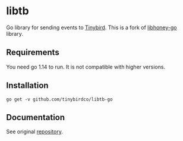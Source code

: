 # libtb

Go library for sending events to [Tinybird](https://www.tinybird.co/). This is a fork of [libhoney-go](https://godoc.org/github.com/honeycombio/libhoney-go) library.

## Requirements

You need go 1.14 to run. It is not compatible with higher versions.

## Installation

```
go get -v github.com/tinybirdco/libtb-go
```

## Documentation

See original [repository](https://godoc.org/github.com/honeycombio/libhoney-go).
